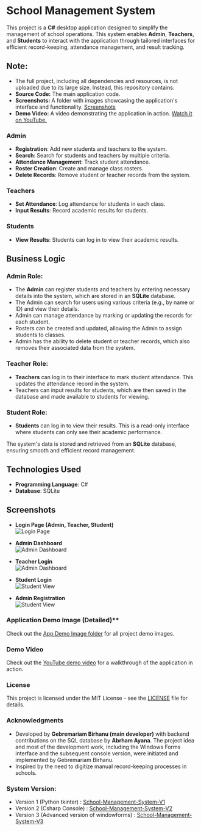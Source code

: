 # School Management System

This project is a **C#** desktop application designed to simplify the management of school operations. This system enables **Admin**, **Teachers**, and **Students** to interact with the application through tailored interfaces for efficient record-keeping, attendance management, and result tracking.

## Note:

- The full project, including all dependencies and resources, is not uploaded due to its large size. Instead, this repository contains:
 - **Source Code:** The main application code. 
 - **Screenshots:** A folder with images showcasing the application's interface and functionality. [Screenshots](https://github.com/Gebre-Git/School-Management-System/blob/main/App%20Demo%20Image)
 - **Demo Video:** A video demonstrating the application in action. [Watch it on YouTube.](https://www.youtube.com/watch?v=0z36NpjDwmY&t=2s)  

### Admin
- **Registration**: Add new students and teachers to the system.
- **Search**: Search for students and teachers by multiple criteria.
- **Attendance Management**: Track student attendance.
- **Roster Creation**: Create and manage class rosters.
- **Delete Records**: Remove student or teacher records from the system.

### Teachers
- **Set Attendance**: Log attendance for students in each class.
- **Input Results**: Record academic results for students.

### Students
- **View Results**: Students can log in to view their academic results.

## Business Logic

### Admin Role:
- The **Admin** can register students and teachers by entering necessary details into the system, which are stored in an **SQLite** database.
- The Admin can search for users using various criteria (e.g., by name or ID) and view their details.
- Admin can manage attendance by marking or updating the records for each student.
- Rosters can be created and updated, allowing the Admin to assign students to classes.
- Admin has the ability to delete student or teacher records, which also removes their associated data from the system.

### Teacher Role:
- **Teachers** can log in to their interface to mark student attendance. This updates the attendance record in the system.
- Teachers can input results for students, which are then saved in the database and made available to students for viewing.

### Student Role:
- **Students** can log in to view their results. This is a read-only interface where students can only see their academic performance.

The system's data is stored and retrieved from an **SQLite** database, ensuring smooth and efficient record management.

## Technologies Used
- **Programming Language**: C#
- **Database**: SQLite

## Screenshots
- **Login Page (Admin, Teacher, Student)**  
  ![Login Page](App%20Demo%20Image/2.%20home%20page.PNG)

- **Admin Dashboard**  
  ![Admin Dashboard](App%20Demo%20Image/6.%20Admin%20Home.PNG)

- **Teacher Login**  
   ![Admin Dashboard](App%20Demo%20Image/18.%20Techer's%20Log%20in.PNG)

- **Student Login**  
  ![Student View](App%20Demo%20Image/23.%20Student's%20Login.PNG)
  
- **Admin Registration**  
  ![Student View](App%20Demo%20Image/7.%20Registration.PNG)


### Application Demo Image (Detailed)**

  Check out the [App Demo Image folder](https://github.com/Gebre-Git/School-Management-System/blob/main/App%20Demo%20Image) for all project demo images.
  
### Demo Video

  Check out the [YouTube demo video](https://www.youtube.com/watch?v=0z36NpjDwmY&t=2s) for a walkthrough of the application in action.

### License

  This project is licensed under the MIT License - see the [LICENSE](LICENSE) file for details.
  
### Acknowledgments

- Developed by **Gebremariam Birhanu (main developer)** with backend contributions on the SQL database by **Abrham Ayana**.
  The project idea and most of the development work, including the Windows Forms interface and the subsequent console version,
  were initiated and implemented by Gebremariam Birhanu.
- Inspired by the need to digitize manual record-keeping processes in schools.

### System Version:
- Version 1 (Python tkinter) : [School-Management-System-V1](https://github.com/Gebre-Git/School-Management-System-V1)
- Version 2 (Csharp Console) : [School-Management-System-V2](https://github.com/Gebre-Git/School-Management-System-V2)
- Version 3 (Advanced version of windowforms) : [School-Management-System-V3](https://github.com/Gebre-Git/School-Management-System-V3)  

